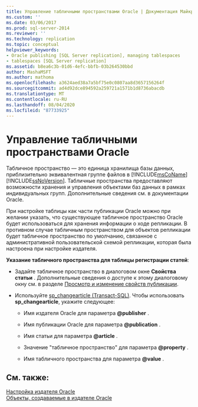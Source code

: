 ```yaml
---
title: Управление табличными пространствами Oracle | Документация Майкрософт
ms.custom: ''
ms.date: 03/06/2017
ms.prod: sql-server-2014
ms.reviewer: ''
ms.technology: replication
ms.topic: conceptual
helpviewer_keywords:
- Oracle publishing [SQL Server replication], managing tablespaces
- tablespaces [SQL Server replication]
ms.assetid: b8ea6c3b-01d6-4efc-bbfb-03b264530bbd
author: MashaMSFT
ms.author: mathoma
ms.openlocfilehash: a3624aed38a7a5bf75e0c0807aa8d3657156264f
ms.sourcegitcommit: ad4d92dce894592a259721a1571b1d8736abacdb
ms.translationtype: MT
ms.contentlocale: ru-RU
ms.lasthandoff: 08/04/2020
ms.locfileid: "87733925"
---
```

# <a name="manage-oracle-tablespaces"></a>Управление табличными пространствами Oracle
  Табличное пространство — это единица хранилища базы данных, приблизительно эквивалентная группе файлов в [!INCLUDE[msCoName](../../../includes/msconame-md.md)] [!INCLUDE[ssNoVersion](../../../includes/ssnoversion-md.md)]. Табличные пространства предоставляют возможности хранения и управления объектами баз данных в рамках индивидуальных групп. Дополнительные сведения см. в документации Oracle.  
  
 При настройке таблицы как части публикации Oracle можно при желании указать, что существующее табличное пространство Oracle будет использоваться для хранения информации о ходе репликации. В противном случае табличным пространством для объектов репликации будет табличное пространство по умолчанию, связанное с административной пользовательской схемой репликации, которая была настроена при настройке издателя.  
  
 **Указание табличного пространства для таблицы регистрации статей**:  
  
-   Задайте табличное пространство в диалоговом окне **Свойства статьи** . Дополнительные сведения о доступе к этому диалоговому окну см. в разделе [Просмотр и изменение свойств публикации](../publish/view-and-modify-publication-properties.md).  
  
-   Используйте [sp_changearticle (Transact-SQL)](/sql/relational-databases/system-stored-procedures/sp-changearticle-transact-sql). Чтобы использовать **sp_changearticle**, укажите следующее:  
  
    -   Имя издателя Oracle для параметра **@publisher** .  
  
    -   Имя публикации Oracle для параметра **@publication** .  
  
    -   Имя статьи для параметра **@article** .  
  
    -   Значение "табличное пространство" для параметра **@property** .  
  
    -   Имя табличного пространства для параметра **@value** .  
  
## <a name="see-also"></a>См. также:  
 [Настройка издателя Oracle](configure-an-oracle-publisher.md)   
 [Объекты, создаваемые в издателе Oracle](objects-created-on-the-oracle-publisher.md)  
  
  
